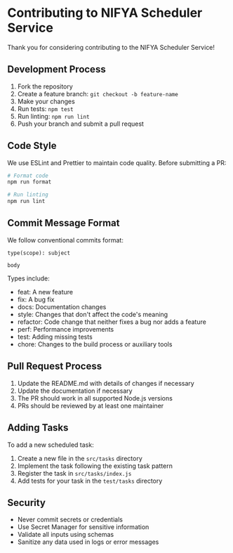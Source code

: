 # Contributing to NIFYA Scheduler Service

Thank you for considering contributing to the NIFYA Scheduler Service!

## Development Process

1. Fork the repository
2. Create a feature branch: `git checkout -b feature-name`
3. Make your changes
4. Run tests: `npm test`
5. Run linting: `npm run lint`
6. Push your branch and submit a pull request

## Code Style

We use ESLint and Prettier to maintain code quality. Before submitting a PR:

```bash
# Format code
npm run format

# Run linting
npm run lint
```

## Commit Message Format

We follow conventional commits format:

```
type(scope): subject

body
```

Types include:
- feat: A new feature
- fix: A bug fix
- docs: Documentation changes
- style: Changes that don't affect the code's meaning
- refactor: Code change that neither fixes a bug nor adds a feature
- perf: Performance improvements
- test: Adding missing tests
- chore: Changes to the build process or auxiliary tools

## Pull Request Process

1. Update the README.md with details of changes if necessary
2. Update the documentation if necessary
3. The PR should work in all supported Node.js versions
4. PRs should be reviewed by at least one maintainer

## Adding Tasks

To add a new scheduled task:

1. Create a new file in the `src/tasks` directory
2. Implement the task following the existing task pattern
3. Register the task in `src/tasks/index.js`
4. Add tests for your task in the `test/tasks` directory

## Security

- Never commit secrets or credentials
- Use Secret Manager for sensitive information
- Validate all inputs using schemas
- Sanitize any data used in logs or error messages